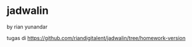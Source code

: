 # jadwalin
by rian yunandar

tugas di 
https://github.com/riandigitalent/jadwalin/tree/homework-version
